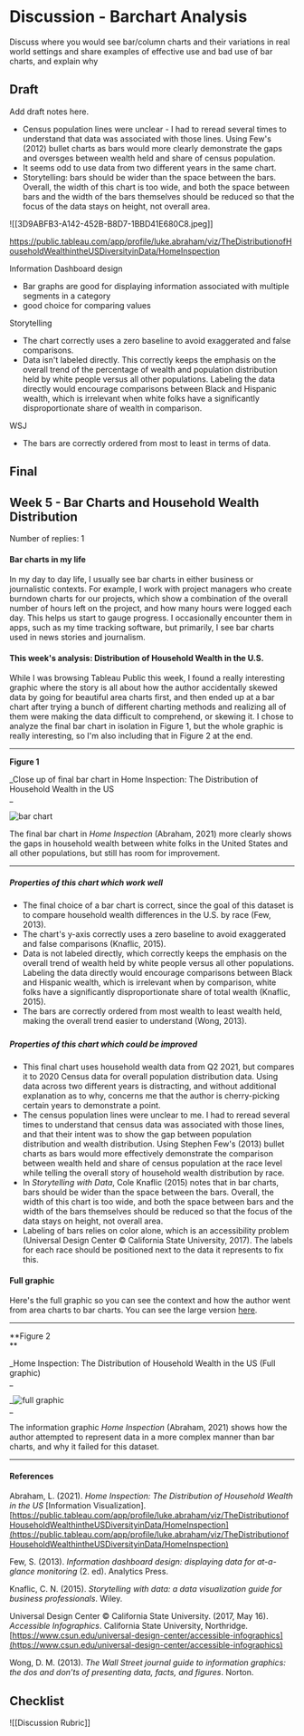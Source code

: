 # Discussion - Barchart Analysis
Discuss where you would see bar/column charts and their variations in real world settings and share examples of effective use and bad use of bar charts, and explain why

## Draft
Add draft notes here.

- Census population lines were unclear - I had to reread several times to understand that data was associated with those lines. Using Few's (2012) bullet charts as bars would more clearly demonstrate the gaps and oversges between wealth held and share of census population.
- It seems odd to use data from two different years in the same chart.
- Storytelling: bars should be wider than the space between the bars. Overall, the width of this chart is too wide, and both the space between bars and the width of the bars themselves should be reduced so that the focus of the data stays on height, not overall area.

![[3D9ABFB3-A142-452B-B8D7-1BBD41E680C8.jpeg]]

https://public.tableau.com/app/profile/luke.abraham/viz/TheDistributionofHouseholdWealthintheUSDiversityinData/HomeInspection

Information Dashboard design
- Bar graphs are good for displaying information associated with multiple segments in a category
- good choice for comparing values

Storytelling
- The chart correctly uses a zero baseline to avoid exaggerated and false comparisons.
- Data isn't labeled directly. This correctly keeps the emphasis on the overall trend of the percentage of wealth and population distribution held by white people versus all other populations. Labeling the data directly would encourage comparisons between Black and Hispanic wealth, which is irrelevant when white folks have a significantly disproportionate share of wealth in comparison.

WSJ
- The bars are correctly ordered from most to least in terms of data.

## Final
## Week 5 - Bar Charts and Household Wealth Distribution

Number of replies: 1

#### Bar charts in my life

In my day to day life, I usually see bar charts in either business or journalistic contexts. For example, I work with project managers who create burndown charts for our projects, which show a combination of the overall number of hours left on the project, and how many hours were logged each day. This helps us start to gauge progress. I occasionally encounter them in apps, such as my time tracking software, but primarily, I see bar charts used in news stories and journalism.  

  

#### This week's analysis: Distribution of Household Wealth in the U.S.

While I was browsing Tableau Public this week, I found a really interesting graphic where the story is all about how the author accidentally skewed data by going for beautiful area charts first, and then ended up at a bar chart after trying a bunch of different charting methods and realizing all of them were making the data difficult to comprehend, or skewing it. I chose to analyze the final bar chart in isolation in Figure 1, but the whole graphic is really interesting, so I'm also including that in Figure 2 at the end.

  

---

  

**Figure 1**

_Close up of final bar chart in Home Inspection: The Distribution of Household Wealth in the US  
_

![bar chart](https://moodle2.brandeis.edu/pluginfile.php/2693789/mod_forum/post/1398094/Screen%20Shot%202022-02-12%20at%2011.34.10%20AM.png)

The final bar chart in _Home Inspection_ (Abraham, 2021) more clearly shows the gaps in household wealth between white folks in the United States and all other populations, but still has room for improvement.

---

##### Properties of this chart which work well

-   The final choice of a bar chart is correct, since the goal of this dataset is to compare household wealth differences in the U.S. by race (Few, 2013).
-   The chart's y-axis correctly uses a zero baseline to avoid exaggerated and false comparisons (Knaflic, 2015).
-   Data is not labeled directly, which correctly keeps the emphasis on the overall trend of wealth held by white people versus all other populations. Labeling the data directly would encourage comparisons between Black and Hispanic wealth, which is irrelevant when by comparison, white folks have a significantly disproportionate share of total wealth (Knaflic, 2015).
-   The bars are correctly ordered from most wealth to least wealth held, making the overall trend easier to understand (Wong, 2013).  
    

#####   

##### Properties of this chart which could be improved  

-   This final chart uses household wealth data from Q2 2021, but compares it to 2020 Census data for overall population distribution data. Using data across two different years is distracting, and without additional explanation as to why, concerns me that the author is cherry-picking certain years to demonstrate a point.
-   The census population lines were unclear to me. I had to reread several times to understand that census data was associated with those lines, and that their intent was to show the gap between population distribution and wealth distribution. Using Stephen Few's (2013) bullet charts as bars would more effectively demonstrate the comparison between wealth held and share of census population at the race level while telling the overall story of household wealth distribution by race.
-   In _Storytelling with Data_, Cole Knaflic (2015) notes that in bar charts, bars should be wider than the space between the bars. Overall, the width of this chart is too wide, and both the space between bars and the width of the bars themselves should be reduced so that the focus of the data stays on height, not overall area.
-   Labeling of bars relies on color alone, which is an accessibility problem (Universal Design Center © California State University, 2017). The labels for each race should be positioned next to the data it represents to fix this.  

#### Full graphic

Here's the full graphic so you can see the context and how the author went from area charts to bar charts. You can see the large version [here](https://public.tableau.com/app/profile/luke.abraham/viz/TheDistributionofHouseholdWealthintheUSDiversityinData/HomeInspection).  

  

---

  

**Figure 2  
**

_Home Inspection: The Distribution of Household Wealth in the US (Full graphic)  
_

_![full graphic](https://moodle2.brandeis.edu/pluginfile.php/2693789/mod_forum/post/1398094/Home%20Inspection.png)  
_

The information graphic _Home Inspection_ (Abraham, 2021) shows how the author attempted to represent data in a more complex manner than bar charts, and why it failed for this dataset.

---

####   

#### References

Abraham, L. (2021). _Home Inspection: The Distribution of Household Wealth in the US_ [Information Visualization]. [https://public.tableau.com/app/profile/luke.abraham/viz/TheDistributionofHouseholdWealthintheUSDiversityinData/HomeInspection](https://public.tableau.com/app/profile/luke.abraham/viz/TheDistributionofHouseholdWealthintheUSDiversityinData/HomeInspection)

  

Few, S. (2013). _Information dashboard design: displaying data for at-a-glance monitoring_ (2. ed). Analytics Press.

  

Knaflic, C. N. (2015). _Storytelling with data: a data visualization guide for business professionals_. Wiley.

  

Universal Design Center © California State University. (2017, May 16). _Accessible Infographics_. California State University, Northridge. [https://www.csun.edu/universal-design-center/accessible-infographics](https://www.csun.edu/universal-design-center/accessible-infographics)

  

Wong, D. M. (2013). _The Wall Street journal guide to information graphics: the dos and don’ts of presenting data, facts, and figures_. Norton.

## Checklist
![[Discussion Rubric]]
